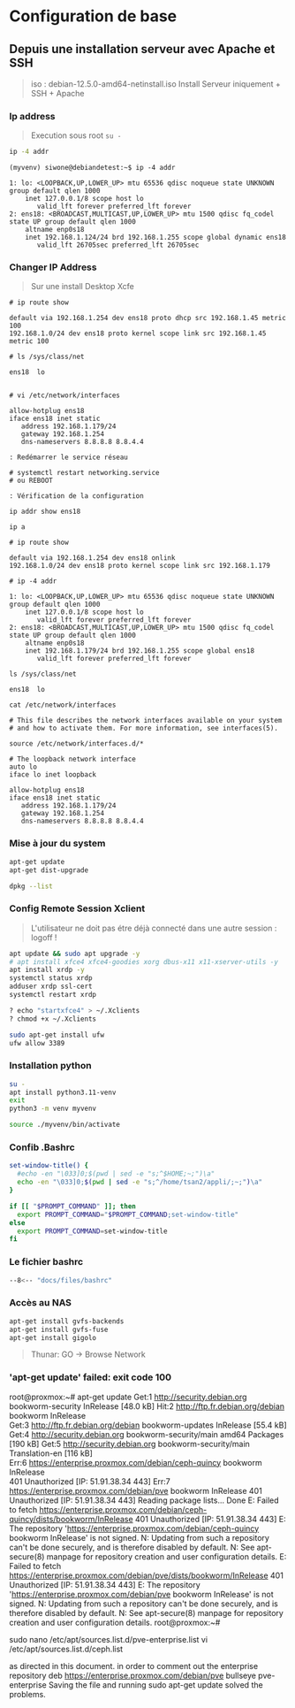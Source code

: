 
# Configuration de base

## Depuis une installation serveur avec Apache et SSH

> iso : debian-12.5.0-amd64-netinstall.iso
> Install Serveur iniquement + SSH + Apache


### Ip address

> Execution sous root `su -`

```bash
ip -4 addr
```

```console
(myvenv) siwone@debiandetest:~$ ip -4 addr

1: lo: <LOOPBACK,UP,LOWER_UP> mtu 65536 qdisc noqueue state UNKNOWN group default qlen 1000
    inet 127.0.0.1/8 scope host lo
       valid_lft forever preferred_lft forever
2: ens18: <BROADCAST,MULTICAST,UP,LOWER_UP> mtu 1500 qdisc fq_codel state UP group default qlen 1000
    altname enp0s18
    inet 192.168.1.124/24 brd 192.168.1.255 scope global dynamic ens18
       valid_lft 26705sec preferred_lft 26705sec
```

### Changer IP Address

> Sur une install Desktop Xcfe

```console
# ip route show

default via 192.168.1.254 dev ens18 proto dhcp src 192.168.1.45 metric 100
192.168.1.0/24 dev ens18 proto kernel scope link src 192.168.1.45 metric 100

# ls /sys/class/net

ens18  lo


# vi /etc/network/interfaces

allow-hotplug ens18
iface ens18 inet static
   address 192.168.1.179/24
   gateway 192.168.1.254
   dns-nameservers 8.8.8.8 8.8.4.4

: Redémarrer le service réseau

# systemctl restart networking.service
# ou REBOOT

: Vérification de la configuration

ip addr show ens18

ip a

# ip route show

default via 192.168.1.254 dev ens18 onlink
192.168.1.0/24 dev ens18 proto kernel scope link src 192.168.1.179

# ip -4 addr

1: lo: <LOOPBACK,UP,LOWER_UP> mtu 65536 qdisc noqueue state UNKNOWN group default qlen 1000
    inet 127.0.0.1/8 scope host lo
       valid_lft forever preferred_lft forever
2: ens18: <BROADCAST,MULTICAST,UP,LOWER_UP> mtu 1500 qdisc fq_codel state UP group default qlen 1000
    altname enp0s18
    inet 192.168.1.179/24 brd 192.168.1.255 scope global ens18
       valid_lft forever preferred_lft forever

ls /sys/class/net

ens18  lo

cat /etc/network/interfaces

# This file describes the network interfaces available on your system
# and how to activate them. For more information, see interfaces(5).

source /etc/network/interfaces.d/*

# The loopback network interface
auto lo
iface lo inet loopback

allow-hotplug ens18
iface ens18 inet static
   address 192.168.1.179/24
   gateway 192.168.1.254
   dns-nameservers 8.8.8.8 8.8.4.4

```

### Mise à jour du system

```bash
apt-get update
apt-get dist-upgrade

dpkg --list
```

### Config Remote Session Xclient

> L'utilisateur ne doit pas étre déjà connecté dans une autre session : logoff !

```bash
apt update && sudo apt upgrade -y
# apt install xfce4 xfce4-goodies xorg dbus-x11 x11-xserver-utils -y
apt install xrdp -y
systemctl status xrdp
adduser xrdp ssl-cert
systemctl restart xrdp

? echo "startxfce4" > ~/.Xclients
? chmod +x ~/.Xclients

sudo apt-get install ufw
ufw allow 3389
```

### Installation python

```bash
su -
apt install python3.11-venv
exit
python3 -m venv myvenv

source ./myvenv/bin/activate
```

### Confib .Bashrc

```bash
set-window-title() {
  #echo -en "\033]0;$(pwd | sed -e "s;^$HOME;~;")\a"
  echo -en "\033]0;$(pwd | sed -e "s;^/home/tsan2/appli/;~;")\a"
}

if [[ "$PROMPT_COMMAND" ]]; then
  export PROMPT_COMMAND="$PROMPT_COMMAND;set-window-title"
else
  export PROMPT_COMMAND=set-window-title
fi
```

### Le fichier bashrc

```bash
--8<-- "docs/files/bashrc"
```

### Accès au NAS

```bash
apt-get install gvfs-backends
apt-get install gvfs-fuse
apt-get install gigolo
```

> Thunar: GO -> Browse Network

### 'apt-get update' failed: exit code 100

root@proxmox:~# apt-get update
Get:1 http://security.debian.org bookworm-security InRelease [48.0 kB]
Hit:2 http://ftp.fr.debian.org/debian bookworm InRelease                             
Get:3 http://ftp.fr.debian.org/debian bookworm-updates InRelease [55.4 kB]           
Get:4 http://security.debian.org bookworm-security/main amd64 Packages [190 kB]
Get:5 http://security.debian.org bookworm-security/main Translation-en [116 kB]      
Err:6 https://enterprise.proxmox.com/debian/ceph-quincy bookworm InRelease           
  401  Unauthorized [IP: 51.91.38.34 443]
Err:7 https://enterprise.proxmox.com/debian/pve bookworm InRelease
  401  Unauthorized [IP: 51.91.38.34 443]
Reading package lists... Done
E: Failed to fetch https://enterprise.proxmox.com/debian/ceph-quincy/dists/bookworm/InRelease  401  Unauthorized [IP: 51.91.38.34 443]
E: The repository 'https://enterprise.proxmox.com/debian/ceph-quincy bookworm InRelease' is not signed.
N: Updating from such a repository can't be done securely, and is therefore disabled by default.
N: See apt-secure(8) manpage for repository creation and user configuration details.
E: Failed to fetch https://enterprise.proxmox.com/debian/pve/dists/bookworm/InRelease  401  Unauthorized [IP: 51.91.38.34 443]
E: The repository 'https://enterprise.proxmox.com/debian/pve bookworm InRelease' is not signed.
N: Updating from such a repository can't be done securely, and is therefore disabled by default.
N: See apt-secure(8) manpage for repository creation and user configuration details.
root@proxmox:~#

sudo nano /etc/apt/sources.list.d/pve-enterprise.list
vi /etc/apt/sources.list.d/ceph.list

as directed in this document. in order to comment out the enterprise repository deb https://enterprise.proxmox.com/debian/pve bullseye pve-enterprise
Saving the file and running sudo apt-get update solved the problems.